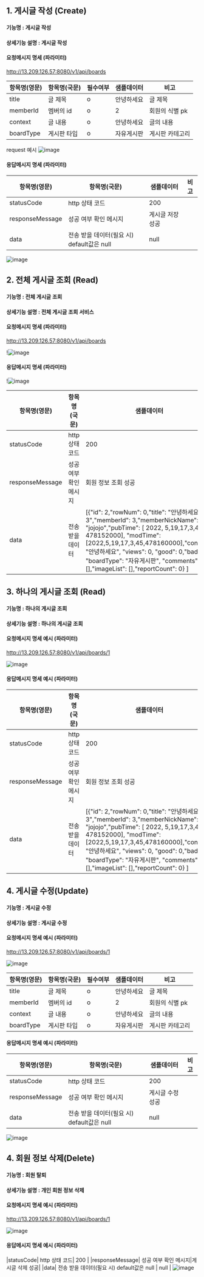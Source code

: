 ## 1. 게시글 작성 (Create)

#### 기능명 : 게시글 작성
#### 상세기능 설명 : 게시글 작성 

#### 요청메시지 명세 (파라미터)
http://13.209.126.57:8080/v1/api/boards

|항목명(영문)|항목명(국문)|필수여부|샘플데이터|비고|
|---|---|---|---|---|
|title| 글 제목 |o|안녕하세요|글 제목|
|memberId| 멤버의 id |o| 2 |회원의 식별 pk|
|context| 글 내용 | o | 안녕하세요 | 글의 내용|
|boardType|게시판 타입|o|자유게시판|게시판 카테고리|


request 예시
![image](https://user-images.githubusercontent.com/43841476/169244331-96a8eb51-58c2-4561-89e0-a3ccbe5381b7.png)




#### 응답메시지 명세 (파라미터)

|항목명(영문)|항목명(국문)|샘플데이터|비고|
|---|---|---|---|
|statusCode| http 상태 코드| 200 |
|responseMessage| 성공 여부 확인 메시지|게시글 저장 성공|
|data| 전송 받을 데이터(필요 시) default값은 null | null |


![image](https://user-images.githubusercontent.com/43841476/169244405-7f227f0f-bb60-4312-a18d-09762a63d860.png)






## 2. 전체 게시글 조회  (Read)

#### 기능명 : 전체 게시글 조회
#### 상세기능 설명 : 전체 게시글 조회 서비스

#### 요청메시지 명세 (파라미터)

http://13.209.126.57:8080/v1/api/boards


!![image](https://user-images.githubusercontent.com/43841476/169244866-f8a977d8-b003-45e1-80f5-1a3b002f529a.png)


#### 응답메시지 명세 (파라미터)

!![image](https://user-images.githubusercontent.com/43841476/169244866-f8a977d8-b003-45e1-80f5-1a3b002f529a.png)

|항목명(영문)|항목명(국문)|샘플데이터|비고|
|---|---|---|---|
|statusCode| http 상태 코드 | 200 |
|responseMessage|성공 여부 확인 메시지| 회원 정보 조회 성공 |
| data| 전송 받을 데이터| [{"id": 2,"rowNum": 0,"title": "안녕하세요3","memberId": 3,"memberNickName": "jojojo","pubTime": [ 2022, 5,19,17,3,45, 478152000], "modTime": [2022,5,19,17,3,45,478160000],"context": "안녕하세요", "views": 0, "good": 0,"bad": 0, "boardType": "자유게시판", "comments": [],"imageList": [],"reportCount": 0} ]|





## 3. 하나의 게시글 조회 (Read)

#### 기능명 : 하나의 게시글 조회
#### 상세기능 설명 : 하나의 게시글 조회

#### 요청메시지 명세 예시 (파라미터)
http://13.209.126.57:8080/v1/api/boards/1

![image](https://user-images.githubusercontent.com/43841476/169246002-b7983a2b-db68-4303-aa4a-42da12943dae.png)

#### 응답메시지 명세 예시 (파라미터)

|항목명(영문)|항목명(국문)|샘플데이터|비고|
|---|---|---|---|
|statusCode| http 상태 코드 | 200 |
|responseMessage|성공 여부 확인 메시지| 회원 정보 조회 성공 |
| data| 전송 받을 데이터| [{"id": 2,"rowNum": 0,"title": "안녕하세요3","memberId": 3,"memberNickName": "jojojo","pubTime": [ 2022, 5,19,17,3,45, 478152000], "modTime": [2022,5,19,17,3,45,478160000],"context": "안녕하세요", "views": 0, "good": 0,"bad": 0, "boardType": "자유게시판", "comments": [],"imageList": [],"reportCount": 0} ]|


## 4. 게시글 수정(Update)

#### 기능명 : 게시글 수정
#### 상세기능 설명 : 게시글 수정 

#### 요청메시지 명세 예시 (파라미터)

http://13.209.126.57:8080/v1/api/boards/1

![image](https://user-images.githubusercontent.com/43841476/169285596-1da7d1b0-88ec-4008-ac9a-e628034cf2dc.png)

|항목명(영문)|항목명(국문)|필수여부|샘플데이터|비고|
|---|---|---|---|---|
|title| 글 제목 |o|안녕하세요|글 제목|
|memberId| 멤버의 id |o| 2 |회원의 식별 pk|
|context| 글 내용 | o | 안녕하세요 | 글의 내용|
|boardType|게시판 타입|o|자유게시판|게시판 카테고리|



#### 응답메시지 명세 예시 (파라미터)

|항목명(영문)|항목명(국문)|샘플데이터|비고|
|---|---|---|---|
|statusCode| http 상태 코드| 200 |
|responseMessage| 성공 여부 확인 메시지|게시글 수정 성공|
|data| 전송 받을 데이터(필요 시) default값은 null | null |

![image](https://user-images.githubusercontent.com/43841476/169285648-9fec7ca5-4189-4d60-b483-16657279a4b5.png)


## 4. 회원 정보 삭제(Delete)

#### 기능명 : 회원 탈퇴
#### 상세기능 설명 : 개인 회원 정보 삭제 

#### 요청메시지 명세 예시 (파라미터)

http://13.209.126.57:8080/v1/api/boards/1


![image](https://user-images.githubusercontent.com/43841476/169247485-4b236e5c-59e9-4f87-a91b-fa21fe5b0994.png)

#### 응답메시지 명세 예시 (파라미터)
|statusCode| http 상태 코드| 200 |
|responseMessage| 성공 여부 확인 메시지|게시글 삭제 성공|
|data| 전송 받을 데이터(필요 시) default값은 null | null |
![image](https://user-images.githubusercontent.com/43841476/169247505-387e7a44-213d-4f06-bcb9-78943bc2f997.png)





